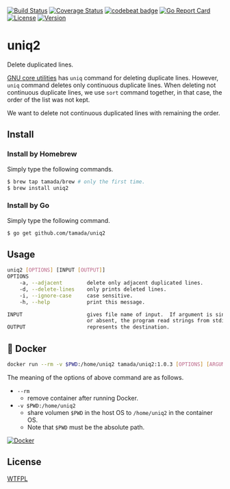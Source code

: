 [![Build Status](https://github.com/tamada/uniq2/workflows/build/badge.svg?branch=master)](https://github.com/tamada/uniq2/actions?workflow=build)
[![Coverage Status](https://coveralls.io/repos/github/tamada/uniq2/badge.svg?branch=master)](https://coveralls.io/github/tamada/uniq2?branch=master)
[![codebeat badge](https://codebeat.co/badges/855266ea-99d4-4d80-ac43-81a1712f0f90)](https://codebeat.co/projects/github-com-tamada-uniq2-master)
[![Go Report Card](https://goreportcard.com/badge/github.com/tamada/uniq2)](https://goreportcard.com/report/github.com/tamada/uniq2)
[![License](https://img.shields.io/badge/License-WTFPL-blue.svg)](https://github.com/tamada/uniq2/blob/master/LICENSE)
[![Version](https://img.shields.io/badge/Version-1.0.3-yellowgreen.svg)](https://github.com/tamada/uniq2/releases/tag/v1.0.3)

# uniq2

Delete duplicated lines.

[GNU core utilities](https://www.gnu.org/software/coreutils/) has `uniq` command for deleting duplicate lines.
However, `uniq` command deletes only continuous duplicate lines.
When deleting not continuous duplicate lines, we use `sort` command together, in that case, the order of the list was not kept.

We want to delete not continuous duplicated lines with remaining the order.

## Install

### Install by Homebrew

Simply type the following commands.

```sh
$ brew tap tamada/brew # only the first time.
$ brew install uniq2
```

### Install by Go

Simply type the following command.

```sh
$ go get github.com/tamada/uniq2
```

## Usage

```sh
uniq2 [OPTIONS] [INPUT [OUTPUT]]
OPTIONS
    -a, --adjacent        delete only adjacent duplicated lines.
    -d, --delete-lines    only prints deleted lines.
    -i, --ignore-case     case sensitive.
    -h, --help            print this message.

INPUT                     gives file name of input.  If argument is single dash ('-')
                          or absent, the program read strings from stdin.
OUTPUT                    represents the destination.
```

## :whale: Docker

```sh
docker run --rm -v $PWD:/home/uniq2 tamada/uniq2:1.0.3 [OPTIONS] [ARGUMENTS...]
```

The meaning of the options of above command are as follows.

* `--rm`
  * remove container after running Docker.
* `-v $PWD:/home/uniq2`
  * share volumen `$PWD` in the host OS to `/home/uniq2` in the container OS.
  * Note that `$PWD` must be the absolute path.

[![Docker](https://img.shields.io/badge/docker-tamada%2Funiq2%3Alatest-blue?logo=docker&style=social)](https://hub.docker.com/r/tamada/uniq2)

## License

[WTFPL](https://github.com/tamada/uniq2/blob/master/LICENSE)

